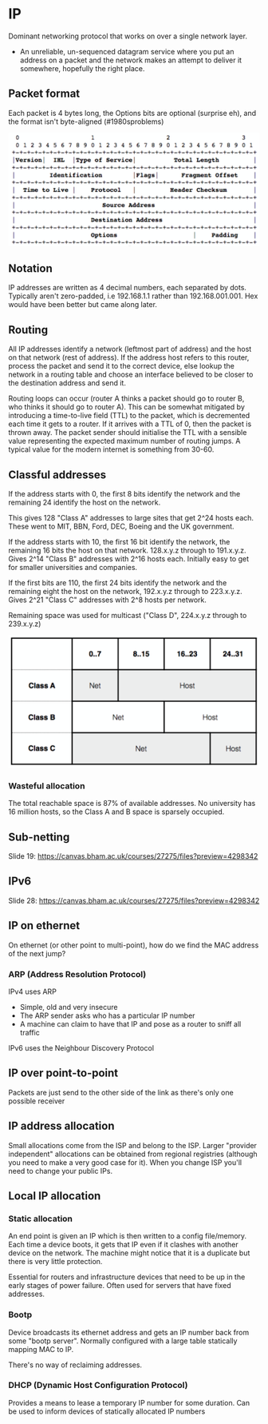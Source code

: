 # IP
Dominant networking protocol that works on over a single network layer.

* An unreliable, un-sequenced datagram service where you put an address on a packet and the network makes an attempt to deliver it somewhere, hopefully the right place.

## Packet format
Each packet is 4 bytes long, the Options bits are optional (surprise eh), and the format isn't byte-aligned (#1980sproblems)

![Packet format](packet_format.png)

## Notation
IP addresses are written as 4 decimal numbers, each separated by dots. Typically aren't zero-padded, i.e 192.168.1.1 rather than 192.168.001.001. Hex would have been better but came along later.

## Routing
All IP addresses identify a network (leftmost part of address) and the host on that network (rest of address).
If the address host refers to this router, process the packet and send it to the correct device, else lookup the network in a routing table and choose an interface believed to be closer to the destination address and send it.

Routing loops can occur (router A thinks a packet should go to router B, who thinks it should go to router A). This can be somewhat mitigated by introducing a time-to-live field (TTL) to the packet, which is decremented each time it gets to a router. If it arrives with a TTL of 0, then the packet is thrown away. The packet sender should initialise the TTL with a sensible value representing the expected maximum number of routing jumps. A typical value for the modern internet is something from 30-60.

## Classful addresses
If the address starts with 0, the first 8 bits identify the network and the remaining 24 identify the host on the network.

This gives 128 "Class A" addresses to large sites that get 2^24 hosts each. These went to MIT, BBN, Ford, DEC, Boeing and the UK government.

If the address starts with 10, the first 16 bit identify the network, the remaining 16 bits the host on that network. 128.x.y.z through to 191.x.y.z. Gives 2^14 "Class B" addresses with 2^16 hosts each. Initially easy to get for smaller universities and companies.

If the first bits are 110, the first 24 bits identify the network and the remaining eight the host on the network, 192.x.y.z through to 223.x.y.z. Gives 2^21 "Class C" addresses with 2^8 hosts per network.

Remaining space was used for multicast ("Class D", 224.x.y.z through to 239.x.y.z)

![Address classes](address_classes.png)

### Wasteful allocation
The total reachable space is 87% of available addresses. No university has 16 million hosts, so the Class A and B space is sparsely occupied.

## Sub-netting
Slide 19: https://canvas.bham.ac.uk/courses/27275/files?preview=4298342

## IPv6
Slide 28: https://canvas.bham.ac.uk/courses/27275/files?preview=4298342

## IP on ethernet
On ethernet (or other point to multi-point), how do we find the MAC address of the next jump?

### ARP (Address Resolution Protocol)
IPv4 uses ARP
* Simple, old and very insecure
* The ARP sender asks who has a particular IP number
* A machine can claim to have that IP and pose as a router to sniff all traffic

IPv6 uses the Neighbour Discovery Protocol

## IP over point-to-point
Packets are just send to the other side of the link as there's only one possible receiver

## IP address allocation
Small allocations come from the ISP and belong to the ISP. Larger "provider independent" allocations can be obtained from regional registries (although you need to make a very good case for it). When you change ISP you'll need to change your public IPs.

## Local IP allocation

### Static allocation
An end point is given an IP which is then written to a config file/memory. Each time a device boots, it gets that IP even if it clashes with another device on the network. The machine might notice that it is a duplicate but there is very little protection.

Essential for routers and infrastructure devices that need to be up in the early stages of power failure. Often used for servers that have fixed addresses.

### Bootp
Device broadcasts its ethernet address and gets an IP number back from some "bootp server". Normally configured with a large table statically mapping MAC to IP.

There's no way of reclaiming addresses.

### DHCP (Dynamic Host Configuration Protocol)
Provides a means to lease a temporary IP number for some duration. Can be used to inform devices of statically allocated IP numbers
